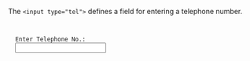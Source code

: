 The `<input type="tel">` defines
a field for entering a telephone
number.

<codeblock language="html" type="lesson">
<code>
<form>
  <label for="contact">Enter Telephone No.:</label>
  <input type="tel">
</form>
</code>
</codeblock>
